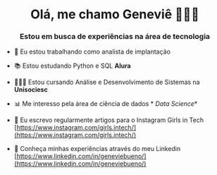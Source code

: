 <h1 align="center">Olá, me chamo Geneviê 👩🏻‍💻</h1>
<h3 align="center">Estou em busca de experiências na área de tecnologia</h3>

- 💼 Eu estou trabalhando como analista de implantação

- 📚 Estou estudando Python e SQL **Alura**

- 👩🏻‍🎓 Estou cursando Análise e Desenvolvimento de Sistemas na **Unisociesc**

- 📊 Me interesso pela área de ciência de dados * *Data Science**

- 📝 Eu escrevo regularmente artigos para o Instagram Girls in Tech [https://www.instagram.com/girls.intech/](https://www.instagram.com/girls.intech/)
- 📄 Conheça minhas experiências através do meu Linkedin [https://www.linkedin.com/in/geneviebueno/](https://www.linkedin.com/in/geneviebueno/)
